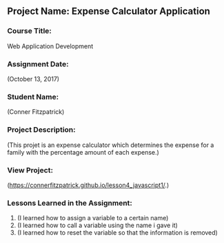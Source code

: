 ## Project Name:  Expense Calculator Application

### Course Title:
Web Application Development

### Assignment Date:  
(October 13, 2017)

### Student Name:  
(Conner Fitzpatrick)

### Project Description:
(This projet is an expense calculator which determines the expense for a family with the percentage amount of each expense.)

### View Project:
(https://connerfitzpatrick.github.io/lesson4_javascript1/.)

### Lessons Learned in the Assignment:
1. (I learned how to assign a variable to a certain name)
2. (I learned how to call a variable using the name i gave it)
3. (I learned how to reset the variable so that the information is removed)

